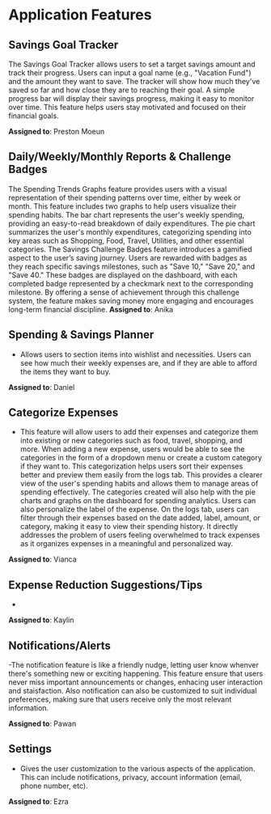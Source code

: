 # Application Features

## Savings Goal Tracker

The Savings Goal Tracker allows users to set a target savings amount and track their progress. Users can input a goal name (e.g., "Vacation Fund") and the amount they want to save. The tracker will show how much they've saved so far and how close they are to reaching their goal. A simple progress bar will display their savings progress, making it easy to monitor over time. This feature helps users stay motivated and focused on their financial goals.

**Assigned to**: Preston Moeun
  
## Daily/Weekly/Monthly Reports & Challenge Badges
The Spending Trends Graphs feature provides users with a visual representation of their spending patterns over time, either by week or month. This feature includes two graphs to help users visualize their spending habits. The bar chart represents the user's weekly spending, providing an easy-to-read breakdown of daily expenditures. The pie chart summarizes the user's monthly expenditures, categorizing spending into key areas such as Shopping, Food, Travel, Utilities, and other essential categories. 
The Savings Challenge Badges feature introduces a gamified aspect to the user’s saving journey. Users are rewarded with badges as they reach specific savings milestones, such as "Save 10," "Save 20," and "Save 40." These badges are displayed on the dashboard, with each completed badge represented by a checkmark next to the corresponding milestone. By offering a sense of achievement through this challenge system, the feature makes saving money more engaging and encourages long-term financial discipline.
**Assigned to**: Anika

## Spending & Savings Planner

- Allows users to section items into wishlist and necessities. Users can see how much their weekly expenses are, and if they are able to afford the items they want to buy.

**Assigned to**: Daniel

## Categorize Expenses

- This feature will allow users to add their expenses and categorize them into existing or new categories such as food, travel, shopping, and more. When adding a new expense, users would be able to see the categories in the form of a dropdown menu or create a custom category if they want to. This categorization helps users sort their expenses better and preview them easily from the logs tab. This provides a clearer view of the user's spending habits and allows them to manage areas of spending effectively. The categories created will also help with the pie charts and graphs on the dashboard for spending analytics. Users can also personalize the label of the expense. On the logs tab, users can filter through their expenses based on the date added, label, amount, or category, making it easy to view their spending history. It directly addresses the problem of users feeling overwhelmed to track expenses as it organizes expenses in a meaningful and personalized way.

**Assigned to**: Vianca

## Expense Reduction Suggestions/Tips

-

**Assigned to**: Kaylin

## Notifications/Alerts

-The notification feature is like a friendly nudge, letting user know whenver there's something new or exciting happening. This feature ensure that users never miss important announcements or changes, enhacing user interaction and staisfaction. Also notification can also be customized to suit individual preferences, making sure that users receive only the most relevant information.

**Assigned to**: Pawan

## Settings

- Gives the user customization to the various aspects of the application. This can include notifications, privacy, account information (email, phone number, etc).

**Assigned to**: Ezra
